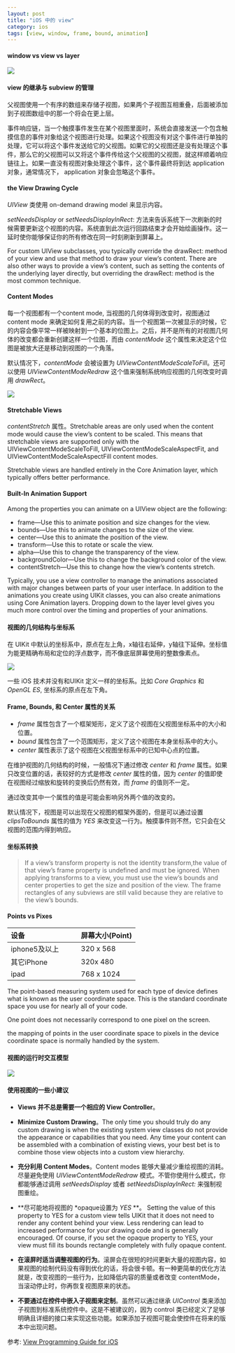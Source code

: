 ```yaml
---
layout: post
title: "iOS 中的 view"
category: ios
tags: [view, window, frame, bound, animation]
---
```


#### window vs view vs layer

![](https://developer.apple.com/library/ios/documentation/WindowsViews/Conceptual/ViewPG_iPhoneOS/Art/view-layer-store.jpg)

#### view 的继承与 subview 的管理

父视图使用一个有序的数组来存储子视图，如果两个子视图互相重叠，后面被添加到子视图数组中的那一个将会在更上层。

事件响应链，当一个触摸事件发生在某个视图里面时，系统会直接发送一个包含触摸信息的事件对象给这个视图进行处理。如果这个视图没有对这个事件进行单独的处理，它可以将这个事件发送给它的父视图。如果它的父视图还是没有处理这个事件，那么它的父视图可以又将这个事件传给这个父视图的父视图，就这样顺着响应链往上。如果一直没有视图对象处理这个事件，这个事件最终将到达 application 对象，通常情况下， application 对象会忽略这个事件。

#### the View Drawing Cycle

*UIView* 类使用 on-demand drawing model 来显示内容。

*setNeedsDisplay* or *setNeedsDisplayInRect*: 方法来告诉系统下一次刷新的时候需要更新这个视图的内容。系统直到此次运行回路结束才会开始绘画操作。这一延时使你能够保证你的所有修改在同一时刻刷新到屏幕上。

For custom UIView subclasses, you typically override the drawRect: method of your view and use that method to draw your view’s content. There are also other ways to provide a view’s content, such as setting the contents of the underlying layer directly, but overriding the drawRect: method is the most common technique.

#### Content Modes

每一个视图都有一个content mode, 当视图的几何体得到改变时，视图通过content mode 来确定如何复用之前的内容。当一个视图第一次被显示的时候，它的内容会像平常一样被映射到一个基本的位图上。之后，并不是所有的对视图几何体的改变都会重新创建这样一个位图，而由 *contentMode* 这个属性来决定这个位图是被放大还是移动到视图的一个角落。

默认情况下，*contentMode* 会被设置为 *UIViewContentModeScaleToFill*。还可以使用 *UIViewContentModeRedraw* 这个值来强制系统响应视图的几何改变时调用 *drawRect*。

![](/assets/scale_aspect.jpg)

#### Stretchable Views

*contentStretch* 属性。Stretchable areas are only used when the content mode would cause the view’s content to be scaled. This means that stretchable views are supported only with the UIViewContentModeScaleToFill, UIViewContentModeScaleAspectFit, and UIViewContentModeScaleAspectFill content modes. 

Stretchable views are handled entirely in the Core Animation layer, which typically offers better performance.

#### Built-In Animation Support
Among the properties you can animate on a UIView object are the following: 
	
* frame—Use this to animate position and size changes for the view. 
* bounds—Use this to animate changes to the size of the view. 
* center—Use this to animate the position of the view.
* transform—Use this to rotate or scale the view.
* alpha—Use this to change the transparency of the view. 
* backgroundColor—Use this to change the background color of the view. 
* contentStretch—Use this to change how the view’s contents stretch.

Typically, you use a view controller to manage the animations associated with major changes between parts of your user interface. In addition to the animations you create using UIKit classes, you can also create animations using Core Animation layers. Dropping down to the layer level gives you much more control over the timing and properties of your animations.

#### 视图的几何结构与坐标系

在 UIKit 中默认的坐标系中，原点在左上角，x轴往右延伸，y轴往下延伸。坐标值为能更精确布局和定位的浮点数字，而不像底层屏幕使用的整数像素点。

![](/assets/native_coordinate_system.jpg)

一些 iOS 技术并没有和UIKit 定义一样的坐标系。比如 *Core Graphics* 和 *OpenGL ES*, 坐标系的原点在左下角。

#### Frame, Bounds, 和 Center 属性的关系

* *frame* 属性包含了一个框架矩形，定义了这个视图在父视图坐标系中的大小和位置。
* *bound* 属性包含了一个范围矩形，定义了这个视图在本身坐标系中的大小。
* *center* 属性表示了这个视图在父视图坐标系中的已知中心点的位置。

在维护视图的几何结构的时候，一般情况下通过修改 *center* 和 *frame* 属性。如果只改变位置的话，表较好的方式是修改 *center* 属性的值，因为 *center* 的值即使在视图经过缩放和旋转的变换后仍然有效，而 *frame* 的值则不一定。

通过改变其中一个属性的值是可能会影响另外两个值的改变的。

默认情况下，视图是可以出现在父视图的框架外面的，但是可以通过设置 *clipsToBounds* 属性的值为 *YES* 来改变这一行为。触摸事件则不然，它只会在父视图的范围内得到响应。

#### 坐标系转换

> If a view’s transform property is not the identity transform,the value of that view’s frame property is undefined and must be ignored. When applying transforms to a view, you must use the view’s bounds and center properties to get the size and position of the view. The frame rectangles of any subviews are still valid because they are relative to the view’s bounds.

#### Points vs Pixes

设备           |  屏幕大小(Point)
:---------| :--------- 
iphone5及以上 &nbsp; &nbsp; &nbsp; &nbsp; | 320 x 568 
其它iPhone    | 320x 480 
ipad         | 768 x 1024

The point-based measuring system used for each type of device defines what is known as the user coordinate space. This is the standard coordinate space you use for nearly all of your code. 

One point does not necessarily correspond to one pixel on the screen.

the mapping of points in the user coordinate space to pixels in the device coordinate space is normally handled by the system. 

#### 视图的运行时交互模型

![](/assets/drawing_model.jpg)

#### 使用视图的一些小建议

* **Views 并不总是需要一个相应的 View Controller**。

* **Minimize Custom Drawing**。The only time you should truly do any custom drawing is when the existing system view classes do not provide the appearance or capabilities that you need. Any time your content can be assembled with a combination of existing views, your best bet is to combine those view objects into a custom view hierarchy.

* **充分利用 Content Modes**。Content modes 能够大量减少重绘视图的消耗。尽量避免使用 *UIViewContentModeRedraw* 模式。不管你使用什么模式，你都能够通过调用 *setNeedsDisplay* 或者 *setNeedsDisplayInRect:* 来强制视图重绘。

* **尽可能地将视图的 *opaque设置为 *YES* **。 Setting the value of this property to YES for a custom view tells UIKit that it does not need to render any content behind your view. Less rendering can lead to increased performance for your drawing code and is generally encouraged. Of course, if you set the opaque property to YES, your view must fill its bounds rectangle completely with fully opaque content.

* **在滚屏时适当调整视图的行为**。滚屏会在很短的时间更新大量的视图内容，如果视图的绘制代码没有得到优化的话，将会很卡顿。有一种更简单的优化方法就是，改变视图的一些行为，比如降低内容的质量或者改变 contentMode，当滚动停止时，你再恢复视图原来的状态。

* **不要通过在控件中嵌入子视图来定制**。虽然可以通过继承 *UIControl* 类来添加子视图到标准系统控件中。这是不被建议的，因为 control 类已经定义了足够明确且详细的接口来实现这些功能。如果添加子视图可能会使控件在将来的版本中出现问题。

参考: 
[View Programming Guide for iOS](https://blog.avoscloud.com/1304/)


